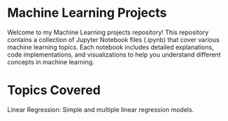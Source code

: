 # Machine Learning Projects 
Welcome to my Machine Learning projects repository! 
This repository contains a collection of Jupyter Notebook files (.ipynb) that cover various machine learning topics.
Each notebook includes detailed explanations, code implementations, and visualizations to help you understand different concepts in machine learning.
# Topics Covered
Linear Regression: Simple and multiple linear regression models.
